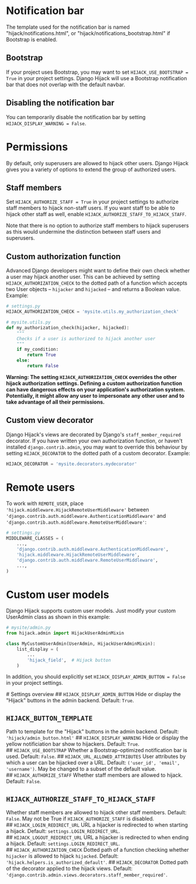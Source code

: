 
# Notification bar
The template used for the notification bar is named "hijack/notifications.html", or "hijack/notifications_bootstrap.html"
if Bootstrap is enabled.

## Bootstrap
If your project uses Bootstrap, you may want to set `HIJACK_USE_BOOTSTRAP = True` in your project settings.
Django Hijack will use a Bootstrap notification bar that does not overlap with the default navbar.

## Disabling the notification bar
You can temporarily disable the notification bar by setting `HIJACK_DISPLAY_WARNING = False`.

# Permissions
By default, only superusers are allowed to hijack other users.
Django Hijack gives you a variety of options to extend the group of authorized users.

## Staff members
Set `HIJACK_AUTHORIZE_STAFF = True` in your project settings to authorize staff members to hijack non-staff users.
If you want staff to be able to hijack other staff as well, enable `HIJACK_AUTHORIZE_STAFF_TO_HIJACK_STAFF`.

Note that there is no option to authorize staff members to hijack superusers as this would undermine the distinction between staff users and superusers.

## Custom authorization function
Advanced Django developers might want to define their own check whether a user may hijack another user. This can be achieved by
setting `HIJACK_AUTHORIZATION_CHECK` to the dotted path of a function which accepts two User
objects – `hijacker` and `hijacked` – and returns a Boolean value. Example:

```python
# settings.py
HIJACK_AUTHORIZATION_CHECK = 'mysite.utils.my_authorization_check'
```

```python
# mysite.utils.py
def my_authorization_check(hijacker, hijacked):
    """
    Checks if a user is authorized to hijack another user
    """
    if my_condition:
        return True
    else:
        return False
```

**Warning: The setting `HIJACK_AUTHORIZATION_CHECK` overrides the other hijack authorization settings. Defining a custom authorization function can have dangerous
effects on your application's authorization system. Potentially, it might allow any user to impersonate
any other user and to take advantage of all their permissions.**

## Custom view decorator
Django Hijack's views are decorated by Django's `staff_member_required` decorator. If you have written your own
authorization function, or haven't installed `django.contrib.admin`, you may want to override this behaviour by
setting `HIJACK_DECORATOR` to the dotted path of a custom decorator. Example:

```python
HIJACK_DECORATOR = 'mysite.decorators.mydecorator'
```

# Remote users
To work with `REMOTE_USER`,  place `'hijack.middleware.HijackRemoteUserMiddleware'`
between `'django.contrib.auth.middleware.AuthenticationMiddleware'` and `'django.contrib.auth.middleware.RemoteUserMiddleware'`:

```python
# settings.py
MIDDLEWARE_CLASSES = (
    ...,
    'django.contrib.auth.middleware.AuthenticationMiddleware',
    'hijack.middleware.HijackRemoteUserMiddleware',
    'django.contrib.auth.middleware.RemoteUserMiddleware',
    ...,
)
```

# Custom user models
Django Hijack supports custom user models. Just modify your custom UserAdmin class as shown in this example:

```python
# mysite/admin.py
from hijack.admin import HijackUserAdminMixin

class MyCustomUserAdmin(UserAdmin, HijackUserAdminMixin):
    list_display = (
        ...
        'hijack_field',  # Hijack button
    )
```

In addition, you should explicitly set `HIJACK_DISPLAY_ADMIN_BUTTON = False` in your project settings.

# Settings overview
## `HIJACK_DISPLAY_ADMIN_BUTTON`
Hide or display the "Hijack" buttons in the admin backend. Default: `True`.
## `HIJACK_BUTTON_TEMPLATE`
Path to template for the "Hijack" buttons in the admin backend. Default: `'hijack/admin_button.html'`
## `HIJACK_DISPLAY_WARNING`
Hide or display the yellow notificiation bar show to hijackers. Default: `True`.
## `HIJACK_USE_BOOTSTRAP`
Whether a Bootstrap-optimized notification bar is used. Default: `False`.
## `HIJACK_URL_ALLOWED_ATTRIBUTES`
User attributes by which a user can be hijacked over a URL. Default: `('user_id', 'email', 'username')`.
May be changed to a subset of the default value.
## `HIJACK_AUTHORIZE_STAFF`
Whether staff members are allowed to hijack. Default: `False`.
## `HIJACK_AUTHORIZE_STAFF_TO_HIJACK_STAFF`
Whether staff members are allowed to hijack other staff members. Default: `False`.
May not be True if `HIJACK_AUTHORIZE_STAFF` is disabled.
## `HIJACK_LOGIN_REDIRECT_URL`
URL a hijacker is redirected to when starting a hijack. Default: `settings.LOGIN_REDIRECT_URL`.
## `HIJACK_LOGOUT_REDIRECT_URL`
URL a hijacker is redirected to when ending a hijack. Default: `settings.LOGIN_REDIRECT_URL`.
## `HIJACK_AUTHORIZATION_CHECK`
Dotted path of a function checking whether `hijacker` is allowed to hijack `hijacked`. Default: `'hijack.helpers.is_authorized_default'`.
## `HIJACK_DECORATOR`
Dotted path of the decorator applied to the hijack views. Default: `'django.contrib.admin.views.decorators.staff_member_required'`.
